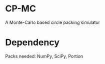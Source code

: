 # CP-MC
A Monte-Carlo based circle packing simulator
# Dependency
Packs needed:
NumPy, SciPy, Portion
